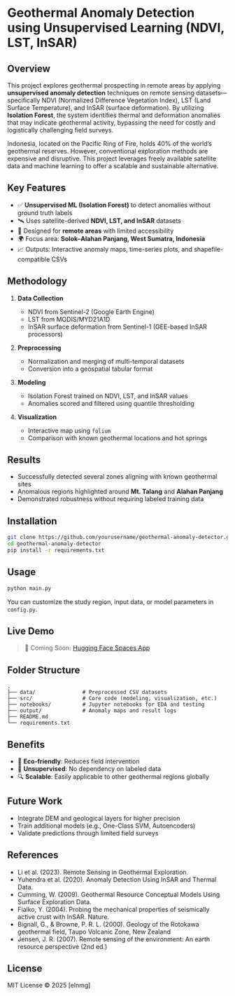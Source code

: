
# Geothermal Anomaly Detection using Unsupervised Learning (NDVI, LST, InSAR)

## Overview

This project explores geothermal prospecting in remote areas by applying **unsupervised anomaly detection** techniques on remote sensing datasets—specifically NDVI (Normalized Difference Vegetation Index), LST (Land Surface Temperature), and InSAR (surface deformation). By utilizing **Isolation Forest**, the system identifies thermal and deformation anomalies that may indicate geothermal activity, bypassing the need for costly and logistically challenging field surveys.

Indonesia, located on the Pacific Ring of Fire, holds 40% of the world’s geothermal reserves. However, conventional exploration methods are expensive and disruptive. This project leverages freely available satellite data and machine learning to offer a scalable and sustainable alternative.

## Key Features

- ✅ **Unsupervised ML (Isolation Forest)** to detect anomalies without ground truth labels
- 🛰️ Uses satellite-derived **NDVI, LST, and InSAR** datasets
- 🌋 Designed for **remote areas** with limited accessibility
- 🌍 Focus area: **Solok–Alahan Panjang, West Sumatra, Indonesia**
- 📈 Outputs: Interactive anomaly maps, time-series plots, and shapefile-compatible CSVs

## Methodology

1. **Data Collection**
   - NDVI from Sentinel-2 (Google Earth Engine)
   - LST from MODIS/MYD21A1D
   - InSAR surface deformation from Sentinel-1 (GEE-based InSAR processors)

2. **Preprocessing**
   - Normalization and merging of multi-temporal datasets
   - Conversion into a geospatial tabular format

3. **Modeling**
   - Isolation Forest trained on NDVI, LST, and InSAR values
   - Anomalies scored and filtered using quantile thresholding

4. **Visualization**
   - Interactive map using `folium`
   - Comparison with known geothermal locations and hot springs

## Results

- Successfully detected several zones aligning with known geothermal sites
- Anomalous regions highlighted around **Mt. Talang** and **Alahan Panjang**
- Demonstrated robustness without requiring labeled training data

## Installation

```bash
git clone https://github.com/yourusername/geothermal-anomaly-detector.git
cd geothermal-anomaly-detector
pip install -r requirements.txt
```

## Usage

```python
python main.py
```

You can customize the study region, input data, or model parameters in `config.py`.

## Live Demo

> 🚀 Coming Soon: [Hugging Face Spaces App](https://huggingface.co/spaces/elnmg/geothermal-anomaly)

## Folder Structure

```
.
├── data/               # Preprocessed CSV datasets
├── src/                # Core code (modeling, visualization, etc.)
├── notebooks/          # Jupyter notebooks for EDA and testing
├── output/             # Anomaly maps and result logs
├── README.md
└── requirements.txt
```

## Benefits

- 🌱 **Eco-friendly**: Reduces field intervention
- 🧠 **Unsupervised**: No dependency on labeled data
- 🔍 **Scalable**: Easily applicable to other geothermal regions globally

## Future Work

- Integrate DEM and geological layers for higher precision
- Train additional models (e.g., One-Class SVM, Autoencoders)
- Validate predictions through limited field surveys

## References

- Li et al. (2023). Remote Sensing in Geothermal Exploration.
- Yuhendra et al. (2020). Anomaly Detection Using InSAR and Thermal Data.
- Cumming, W. (2009). Geothermal Resource Conceptual Models Using Surface Exploration Data.
- Fialko, Y. (2004). Probing the mechanical properties of seismically active crust with InSAR. Nature.
- Bignall, G., & Browne, P. R. L. (2000). Geology of the Rotokawa geothermal field, Taupo Volcanic Zone, New Zealand
- Jensen, J. R. (2007). Remote sensing of the environment: An earth resource perspective (2nd ed.)


## License

MIT License © 2025 [elnmg]
